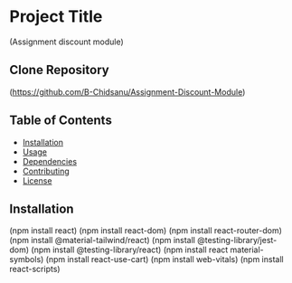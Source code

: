 # Project Title

(Assignment discount module)

## Clone Repository

(https://github.com/B-Chidsanu/Assignment-Discount-Module)

## Table of Contents


- [Installation](#installation)
- [Usage](#usage)
- [Dependencies](#dependencies)
- [Contributing](#contributing)
- [License](#license)

## Installation

(npm install react)
(npm install react-dom)
(npm install react-router-dom)
(npm install @material-tailwind/react)
(npm install @testing-library/jest-dom)
(npm install @testing-library/react)
(npm install react material-symbols)
(npm install react-use-cart)
(npm install web-vitals)
(npm install react-scripts)
